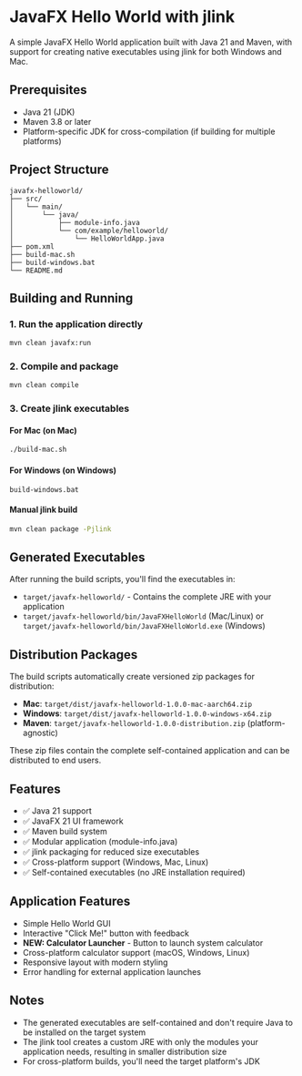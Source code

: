 # JavaFX Hello World with jlink

A simple JavaFX Hello World application built with Java 21 and Maven, with support for creating native executables using jlink for both Windows and Mac.

## Prerequisites

- Java 21 (JDK)
- Maven 3.8 or later
- Platform-specific JDK for cross-compilation (if building for multiple platforms)

## Project Structure

```
javafx-helloworld/
├── src/
│   └── main/
│       └── java/
│           ├── module-info.java
│           └── com/example/helloworld/
│               └── HelloWorldApp.java
├── pom.xml
├── build-mac.sh
├── build-windows.bat
└── README.md
```

## Building and Running

### 1. Run the application directly
```bash
mvn clean javafx:run
```

### 2. Compile and package
```bash
mvn clean compile
```

### 3. Create jlink executables

#### For Mac (on Mac)
```bash
./build-mac.sh
```

#### For Windows (on Windows)
```batch
build-windows.bat
```

#### Manual jlink build
```bash
mvn clean package -Pjlink
```

## Generated Executables

After running the build scripts, you'll find the executables in:
- `target/javafx-helloworld/` - Contains the complete JRE with your application
- `target/javafx-helloworld/bin/JavaFXHelloWorld` (Mac/Linux) or `target/javafx-helloworld/bin/JavaFXHelloWorld.exe` (Windows)

## Distribution Packages

The build scripts automatically create versioned zip packages for distribution:
- **Mac**: `target/dist/javafx-helloworld-1.0.0-mac-aarch64.zip`
- **Windows**: `target/dist/javafx-helloworld-1.0.0-windows-x64.zip`
- **Maven**: `target/javafx-helloworld-1.0.0-distribution.zip` (platform-agnostic)

These zip files contain the complete self-contained application and can be distributed to end users.

## Features

- ✅ Java 21 support
- ✅ JavaFX 21 UI framework
- ✅ Maven build system
- ✅ Modular application (module-info.java)
- ✅ jlink packaging for reduced size executables
- ✅ Cross-platform support (Windows, Mac, Linux)
- ✅ Self-contained executables (no JRE installation required)

## Application Features

- Simple Hello World GUI
- Interactive "Click Me!" button with feedback
- **NEW: Calculator Launcher** - Button to launch system calculator
- Cross-platform calculator support (macOS, Windows, Linux)
- Responsive layout with modern styling
- Error handling for external application launches

## Notes

- The generated executables are self-contained and don't require Java to be installed on the target system
- The jlink tool creates a custom JRE with only the modules your application needs, resulting in smaller distribution size
- For cross-platform builds, you'll need the target platform's JDK
